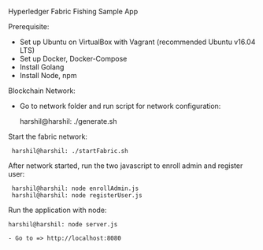 Hyperledger Fabric Fishing Sample App

Prerequisite:

- Set up Ubuntu on VirtualBox with Vagrant (recommended Ubuntu v16.04 LTS)
- Set up Docker, Docker-Compose
- Install Golang
- Install Node, npm

Blockchain Network:

- Go to network folder and run script for network configuration:

     harshil@harshil: ./generate.sh

Start the fabric network:

     harshil@harshil: ./startFabric.sh

After network started, run the two javascript to enroll admin and register user:

     harshil@harshil: node enrollAdmin.js
     harshil@harshil: node registerUser.js

Run the application with node:

    harshil@harshil: node server.js

    - Go to => http://localhost:8080



